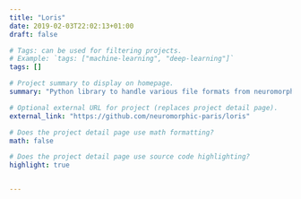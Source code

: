 ```yaml
---
title: "Loris"
date: 2019-02-03T22:02:13+01:00
draft: false

# Tags: can be used for filtering projects.
# Example: `tags: ["machine-learning", "deep-learning"]`
tags: []

# Project summary to display on homepage.
summary: "Python library to handle various file formats from neuromorphic cameras."

# Optional external URL for project (replaces project detail page).
external_link: "https://github.com/neuromorphic-paris/loris"

# Does the project detail page use math formatting?
math: false

# Does the project detail page use source code highlighting?
highlight: true


---
```

